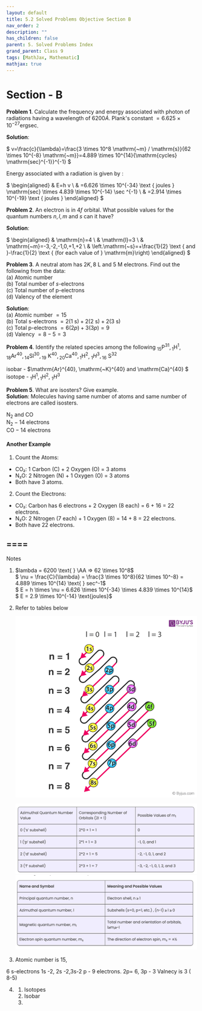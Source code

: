 ```yaml
---
layout: default
title: 5.2 Solved Problems Objective Section B
nav_order: 2
description: ""
has_children: false
parent: 5. Solved Problems Index
grand_parent: Class 9
tags: [MathJax, Mathematic]
mathjax: true
---
```

# Section - B

**Problem 1**. Calculate the frequency and energy associated with photon of radiations having a wavelength of $6200 \dot{A}$. Plank's constant $=6.625 \times 10^{-27} \mathrm{erg} \mathrm{sec}$.

**Solution**:

$
v=\frac{c}{\lambda}=\frac{3 \times 10^8 \mathrm{~m} / \mathrm{s}}{62 \times 10^{-8} \mathrm{~m}}=4.889 \times 10^{14}{\mathrm{cycles} \mathrm{sec}^{-1}}^{-1}
$


Energy associated with a radiation is given by :

$
\begin{aligned}
& E=h v \\
& =6.626 \times 10^{-34} \text { joules } \mathrm{sec} \times 4.839 \times 10^{-14} \sec ^{-1} \\
& =2.914 \times 10^{-19} \text { joules }
\end{aligned}
$


**Problem 2**. An electron is in $4 f$ orbital. What possible values for the quantum numbers $n, l, m$ and $s$ can it have?




**Solution**:

$
\begin{aligned}
& \mathrm{n}=4 \\
& \mathrm{l}=3 \\
& \mathrm{~m}=-3,-2,-1,0,+1,+2 \\
& \left.\mathrm{~s}=+\frac{1}{2} \text { and }-\frac{1}{2} \text { (for each value of } \mathrm{m}\right)
\end{aligned}
$

**Problem 3**. A neutral atom has $2 K, 8 \mathrm{~L}$ and 5 M electrons. Find out the following from the data:  
(a) Atomic number   
(b) Total number of $s$-electrons  
(c) Total number of p-electrons  
(d) Valency of the element  

**Solution**:  
(a) Atomic number $=15$  
(b) Total s-electrons $=2(1 \mathrm{~s})+2(2 \mathrm{~s})+2(3 \mathrm{~s})$  
(c) Total p-electrons $=6(2 p)+3(3 p)=9$  
(d) Valency $=8-5=3$  

**Problem 4**. Identify the related species among the following ${ }_{15} \mathrm{P}^{31},{ }_1 \mathrm{H}^1,{ }_{18} \mathrm{Ar}^{40},{ }_{14} \mathrm{Sl}^{30},{ }_{19} \mathrm{~K}^{40},{ }_{20} \mathrm{Ca}^{40},{ }_1 \mathrm{H}^2$, ${ }_1 H^3,{ }_{16} \mathrm{~S}^{32}$

isobar - $\mathrm{Ar}^{40}, \mathrm{~K}^{40} and \mathrm{Ca}^{40} $  
isotope - ${ }_1 \mathrm{H}^1, { }_1 \mathrm{H}^2$, ${ }_1 H^3$

**Problem 5**. What are isosters? Give example.  
**Solution**: Molecules having same number of atoms and same number of electrons are called isosters.

$\mathrm{N}_2$ and CO  
$\mathrm{N}_2-14$ electrons  
$\mathrm{CO}-14$ electrons  

#### Another Example  

1. Count the Atoms:  
- CO₂: 1 Carbon (C) + 2 Oxygen (O) = 3 atoms
- N₂O: 2 Nitrogen (N) + 1 Oxygen (O) = 3 atoms
- Both have 3 atoms.

2. Count the Electrons:
- CO₂: Carbon has 6 electrons + 2 Oxygen (8 each) = 6 + 16 = 22 electrons.
- N₂O: 2 Nitrogen (7 each) + 1 Oxygen (8) = 14 + 8 = 22 electrons.
- Both have 22 electrons.
  
## ====

Notes

1. $lambda = 6200 \text{ } \AA => 62 \times 10^8$  
   $ \nu = \frac{C}{\lambda} = \frac{3 \times 10^8}{62 \times 10^-8} = 4.889 \times 10^{14} \text{ } sec^-1$  
   $ E = h \times \nu = 6.626 \times 10^{-34} \times 4.839 \times 10^{14}$ 
   $ E = 2.9 \times 10^{-14} \text{joules}$

2.  Refer to tables below
   
    ![quantum energy levels](./quantum-energy-levles.png)

    ![](./quantum_number_m.png)
    ![](./summary_quantum_numbers.png)

3. Atomic number is 15,   
   
  6 s-electrons 1s -2, 2s -2,3s-2
  p - 9 electrons. 2p= 6, 3p - 3
  Valnecy is 3 ( 8-5)

4. 
    1. Isotopes
    2. Isobar
    3. 